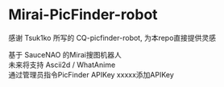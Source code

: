 # Mirai-PicFinder-robot
感谢 Tsuk1ko 所写的 CQ-picfinder-robot, 为本repo直接提供灵感  

基于 SauceNAO 的Mirai搜图机器人  
未来将支持 Ascii2d / WhatAnime  
通过管理员指令PicFinder APIKey xxxxx添加APIKey